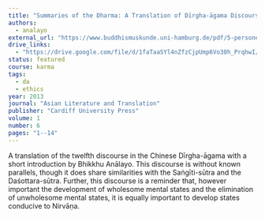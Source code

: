 ```yaml
---
title: "Summaries of the Dharma: A Translation of Dīrgha-āgama Discourse No. 12"
authors:
  - analayo
external_url: "https://www.buddhismuskunde.uni-hamburg.de/pdf/5-personen/analayo/summaries.pdf"
drive_links:
  - "https://drive.google.com/file/d/1faTaaSYl4nZfzCjpUmp6Vo30h_PrqhwI/view?usp=drive_link"
status: featured
course: karma
tags:
  - da
  - ethics
year: 2013
journal: "Asian Literature and Translation"
publisher: "Cardiff University Press"
volume: 1
number: 6
pages: "1--14"
---
```


A translation of the twelfth discourse in the Chinese Dīrgha-āgama with a short introduction by Bhikkhu Anālayo. This discourse is without known parallels, though it does share similarities with the Saṅgīti-sūtra and the Daśottara-sūtra. Further, this discourse is a reminder that, however important the development of wholesome mental states and the elimination of unwholesome mental states, it is equally important to develop states conducive to Nirvāṇa.
